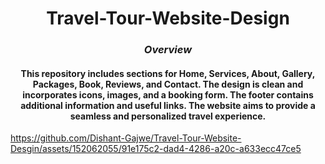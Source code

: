 # <div align="center"> **Travel-Tour-Website-Design**</div>

### <div align="center"> _Overview_  </div>  

#### <div align="center"> This repository includes sections for Home, Services, About, Gallery, Packages, Book, Reviews, and Contact. The design is clean and incorporates icons, images, and a booking form. The footer contains additional information and useful links. The website aims to provide a seamless and personalized travel experience.</div>

https://github.com/Dishant-Gajwe/Travel-Tour-Website-Desgin/assets/152062055/91e175c2-dad4-4286-a20c-a633ecc47ce5

